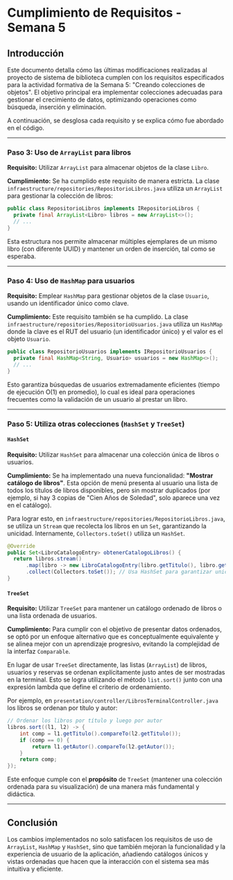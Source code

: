 # Cumplimiento de Requisitos - Semana 5

## Introducción

Este documento detalla cómo las últimas modificaciones realizadas al proyecto de sistema de biblioteca cumplen con los requisitos especificados para la actividad formativa de la Semana 5: "Creando colecciones de objetos". El objetivo principal era implementar colecciones adecuadas para gestionar el crecimiento de datos, optimizando operaciones como búsqueda, inserción y eliminación.

A continuación, se desglosa cada requisito y se explica cómo fue abordado en el código.

---

### Paso 3: Uso de `ArrayList` para libros

**Requisito:** Utilizar `ArrayList` para almacenar objetos de la clase `Libro`.

**Cumplimiento:** Se ha cumplido este requisito de manera estricta. La clase `infraestructure/repositories/RepositorioLibros.java` utiliza un `ArrayList` para gestionar la colección de libros:

```java
public class RepositorioLibros implements IRepositorioLibros {
  private final ArrayList<Libro> libros = new ArrayList<>();
  // ...
}
```

Esta estructura nos permite almacenar múltiples ejemplares de un mismo libro (con diferente UUID) y mantener un orden de inserción, tal como se esperaba.

---

### Paso 4: Uso de `HashMap` para usuarios

**Requisito:** Emplear `HashMap` para gestionar objetos de la clase `Usuario`, usando un identificador único como clave.

**Cumplimiento:** Este requisito también se ha cumplido. La clase `infraestructure/repositories/RepositorioUsuarios.java` utiliza un `HashMap` donde la clave es el RUT del usuario (un identificador único) y el valor es el objeto `Usuario`.

```java
public class RepositorioUsuarios implements IRepositorioUsuarios {
  private final HashMap<String, Usuario> usuarios = new HashMap<>();
  // ...
}
```

Esto garantiza búsquedas de usuarios extremadamente eficientes (tiempo de ejecución O(1) en promedio), lo cual es ideal para operaciones frecuentes como la validación de un usuario al prestar un libro.

---

### Paso 5: Utiliza otras colecciones (`HashSet` y `TreeSet`)

#### `HashSet`

**Requisito:** Utilizar `HashSet` para almacenar una colección única de libros o usuarios.

**Cumplimiento:** Se ha implementado una nueva funcionalidad: **"Mostrar catálogo de libros"**. Esta opción de menú presenta al usuario una lista de todos los títulos de libros disponibles, pero sin mostrar duplicados (por ejemplo, si hay 3 copias de "Cien Años de Soledad", solo aparece una vez en el catálogo).

Para lograr esto, en `infraestructure/repositories/RepositorioLibros.java`, se utiliza un `Stream` que recolecta los libros en un `Set`, garantizando la unicidad. Internamente, `Collectors.toSet()` utiliza un `HashSet`.

```java
@Override
public Set<LibroCatalogoEntry> obtenerCatalogoLibros() {
  return libros.stream()
      .map(libro -> new LibroCatalogoEntry(libro.getTitulo(), libro.getAutor()))
      .collect(Collectors.toSet()); // Usa HashSet para garantizar unicidad
}
```

#### `TreeSet`

**Requisito:** Utilizar `TreeSet` para mantener un catálogo ordenado de libros o una lista ordenada de usuarios.

**Cumplimiento:** Para cumplir con el objetivo de presentar datos ordenados, se optó por un enfoque alternativo que es conceptualmente equivalente y se alinea mejor con un aprendizaje progresivo, evitando la complejidad de la interfaz `Comparable`.

En lugar de usar `TreeSet` directamente, las listas (`ArrayList`) de libros, usuarios y reservas se ordenan explícitamente justo antes de ser mostradas en la terminal. Esto se logra utilizando el método `list.sort()` junto con una expresión lambda que define el criterio de ordenamiento.

Por ejemplo, en `presentation/controller/LibrosTerminalController.java` los libros se ordenan por título y autor:

```java
// Ordenar los libros por título y luego por autor
libros.sort((l1, l2) -> {
    int comp = l1.getTitulo().compareTo(l2.getTitulo());
    if (comp == 0) {
        return l1.getAutor().compareTo(l2.getAutor());
    }
    return comp;
});
```

Este enfoque cumple con el **propósito** de `TreeSet` (mantener una colección ordenada para su visualización) de una manera más fundamental y didáctica.

---

## Conclusión

Los cambios implementados no solo satisfacen los requisitos de uso de `ArrayList`, `HashMap` y `HashSet`, sino que también mejoran la funcionalidad y la experiencia de usuario de la aplicación, añadiendo catálogos únicos y vistas ordenadas que hacen que la interacción con el sistema sea más intuitiva y eficiente.

